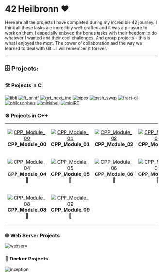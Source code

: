 # 42 Heilbronn ❤️

Here are all the projects I have completed during my incredible 42 journey. I think all these tasks are incredibly well-crafted and it was a pleasure to work on them. I especially enjoyed the bonus tasks with their freedom to do whatever I wanted and their cool challenges. And group projects - this is what I enjoyed the most. The power of collaboration and the way we learned to deal with Git... I will remember it forever.

---
## :file_cabinet: Projects:

### :hammer_and_wrench: Projects in C

[![libft](https://github.com/Grihladin/42-project-badges/blob/main/badges/libfte.png)](https://github.com/Grihladin/42HN-Libft)
[![ft_printf](https://github.com/Grihladin/42-project-badges/blob/main/badges/ft_printfe.png)](https://github.com/Grihladin/42HN-ft_printf)
[![get_next_line](https://github.com/Grihladin/42-project-badges/blob/main/badges/get_next_linee.png)](https://github.com/Grihladin/42HN-get_next_line)
[![pipex](https://github.com/Grihladin/42-project-badges/blob/main/badges/pipexe.png)](https://github.com/Grihladin/42HN-pipex)
[![push_swap](https://github.com/Grihladin/42-project-badges/blob/main/badges/push_swape.png)](https://github.com/Grihladin/42HN-push_swap)
[![fract-ol](https://github.com/Grihladin/42-project-badges/blob/main/badges/fract-ole.png)](https://github.com/Grihladin/42HN-fractal)
[![philosophers](https://github.com/Grihladin/42-project-badges/blob/main/badges/philosopherse.png)](https://github.com/Grihladin/42HN-philosophers)
[![minishell](https://github.com/Grihladin/42-project-badges/blob/main/badges/minishelle.png)](https://github.com/Grihladin/42HN-minishell)
[![miniRT](https://github.com/Grihladin/42-project-badges/blob/main/badges/minirte.png)](https://github.com/Grihladin/42HN-miniRT)

### :gear: Projects in C++

<table>
<tr>
<td align="center">

[![CPP_Module_00](https://github.com/Grihladin/42-project-badges/blob/main/badges/cppe.png)](https://github.com/Grihladin/42HN-CPP_Module_00)<br>**CPP_Module_00**

</td>
<td align="center">

[![CPP_Module_01](https://github.com/Grihladin/42-project-badges/blob/main/badges/cppe.png)](https://github.com/Grihladin/42HN-CPP_Module_01)<br>**CPP_Module_01**

</td>
<td align="center">

[![CPP_Module_02](https://github.com/Grihladin/42-project-badges/blob/main/badges/cppe.png)](https://github.com/Grihladin/42HN-CPP_Module_02)<br>**CPP_Module_02**

</td>
<td align="center">

[![CPP_Module_03](https://github.com/Grihladin/42-project-badges/blob/main/badges/cppe.png)](https://github.com/Grihladin/42HN-CPP_Module_03)<br>**CPP_Module_03**

</td>
</tr>
<tr>
<td align="center">

![CPP_Module_04](https://github.com/Grihladin/42-project-badges/blob/main/badges/cppe.png)<br>**CPP_Module_04** 🚧

</td>
<td align="center">

![CPP_Module_05](https://github.com/Grihladin/42-project-badges/blob/main/badges/cppe.png)<br>**CPP_Module_05** 📅

</td>
<td align="center">

![CPP_Module_06](https://github.com/Grihladin/42-project-badges/blob/main/badges/cppe.png)<br>**CPP_Module_06** 📅

</td>
<td align="center">

![CPP_Module_07](https://github.com/Grihladin/42-project-badges/blob/main/badges/cppe.png)<br>**CPP_Module_07** 📅

</td>
</tr>
<tr>
<td align="center">

![CPP_Module_08](https://github.com/Grihladin/42-project-badges/blob/main/badges/cppe.png)<br>**CPP_Module_08** 📅

</td>
<td align="center">

![CPP_Module_09](https://github.com/Grihladin/42-project-badges/blob/main/badges/cppe.png)<br>**CPP_Module_09** 📅

</td>
<td align="center">

</td>
<td align="center">

</td>
</tr>
</table>

### :globe_with_meridians: Web Server Projects

![webserv](https://github.com/Grihladin/42-project-badges/blob/main/badges/webserve.png)

### :whale: Docker Projects

![inception](https://github.com/Grihladin/42-project-badges/blob/main/badges/inceptione.png)

